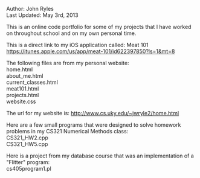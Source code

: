 Author: John Ryles  
Last Updated: May 3rd, 2013  

This is an online code portfolio for some of my projects that
I have worked on throughout school and on my own personal 
time.
  
  
This is a direct link to my iOS application called: Meat 101  
https://itunes.apple.com/us/app/meat-101/id622397850?ls=1&mt=8  
    
  
The following files are from my personal website:  
home.html  
about_me.html  
current_classes.html  
meat101.html  
projects.html  
website.css  
  
  
The url for my website is: http://www.cs.uky.edu/~jwryle2/home.html  
  
  
Here are a few small programs that were designed to solve
homework problems in my CS321 Numerical Methods class:  
CS321_HW2.cpp  
CS321_HW5.cpp  
  
  
Here is a project from my database course that was an implementation
of a "Flitter" program:  
cs405program1.pl
